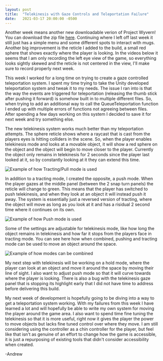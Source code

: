 ```yaml
---
layout: post
title:  "Telekinesis with Gaze Controls and Teleportation Failure"
date:   2021-03-17 20:00:00 -0500
---
```

Another week means another new downloadable verion of Project Wyvern! You can download the zip file <a href="https://drive.google.com/file/d/1qIP_O8VQ7EUq9w8oxKKPQiu2q8mDnBbw/view?usp=sharing">here</a>. Continuing where I left off last week it still just has a simple menu and some different spots to interact with mugs. Another big improvement is the reticle I added to the build, a small red sphere that shows exactly where the player is looking. In the videos below it seems that I am only recording the left eye view of the game, so everything looks sightly skewed and the reticle is not centered in the view, I'll make sure to record properly next week.

This week I worked for a long time on trying to create a gaze controlled teleportation system. I spent my time trying to take the Unity developed teleportation system and tweak it to my needs. The issue I ran into is that the way the events are triggered for teleportation (releasing the thumb stick after pushing it forward) is somehow built in to multiple different files. So, when trying to add an additional way to call the QueueTeleportation function I ended up with multiple errors of functions not agreeing between files. After spending a few days working on this system I decided to save it for next week and try something else.

The new telekinesis system works much better than my teleportation attempts. The sphere reticle shows where a raycast that is cast from the players eyes is hitting colliders in the scene. So, when the player enables telekinesis mode and looks at a movable object, it will show a red sphere on the object and the object will begin to move closer to the player. Currently the object only remains in telekinesis for 2 seconds since the player last looked at it, so by constantly looking at it they can extend this time.

<image src="{{site.url}}/assets/3_17/pull.mp4" alt="Example of how Tracting/Pull mode is used" type="video/mp4"/>

In addition to a tracting mode, I created the opposite, a push mode. When the player gazes at the middle panel (between the 2 snap turn panels) the reticle will change to green. This means that the player has switched to push telekinesis, and when they look at an object it will instead push it away. The system is essentially just a reversed version of tracting, where the object will move as long as you look at it and has a risidual 2 second time where it continues on its own.

<image src="{{site.url}}/assets/3_17/push.mp4" alt="Example of how Push mode is used" type="video/mp4"/>

Some of the settings are adjustable for telekinesis mode, like how long the object remains in telekinesis and how far it stops from the players face in tracting mode. You can see here how when combined, pushing and tracting mode can be used to move an object around the space.

<image src="{{site.url}}/assets/3_17/pushAndPull.mp4" alt="Example of how modes can be combined" type="video/mp4"/>

My next step with telekinesis will be working on a hold mode, where the player can look at an object and move it around the space by moving their line of sight. I also want to adjust push mode so that it will curve towards where the player is looking. There is also a bug with the telekinesis gaze panel that is stopping its highlight early that I did not have time to address before delivering this build.

My next week of development is hopefully going to be diving into a way to get a teleportation system working. With my failures from this week I have learned a lot and will hopefully be able to write my own system for moving the player around the game area. I also want to spend time fine tuning the telekinesis so that it is more useful, right now it gives the player the power to move objects but lacks fine tuned control over where they move. I am still considering using the controller as a chin controller for the player, but feel like that isn't as genuine of an effort to change how the game is accessible, it is just a repurposing of existing tools that didn't consider accessibility when created.

-Andrew